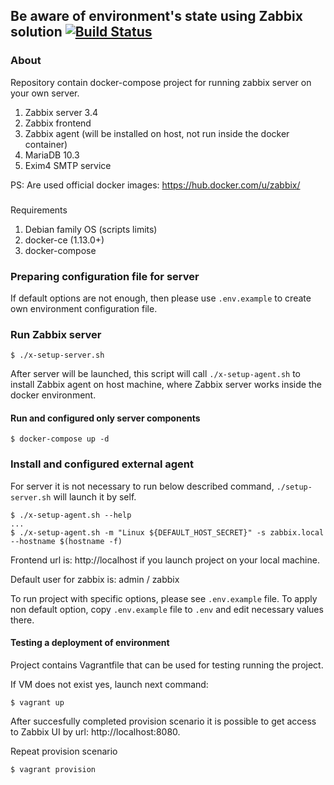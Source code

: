 ## Be aware of environment's state using Zabbix solution [![Build Status](https://travis-ci.org/Onix-Systems/zabbix-deployment.svg?branch=master)](https://travis-ci.org/Onix-Systems/zabbix-deployment)

### About
Repository contain docker-compose project for running zabbix server on your own server.

1. Zabbix server 3.4
1. Zabbix frontend
1. Zabbix agent (will be installed on host, not run inside the docker container)
1. MariaDB 10.3
1. Exim4 SMTP service

PS: Are used official docker images: https://hub.docker.com/u/zabbix/

###
Requirements

1. Debian family OS (scripts limits)
1. docker-ce (1.13.0+)
1. docker-compose

### Preparing configuration file for server

If default options are not enough, then please use `.env.example` to create own environment configuration file.

### Run Zabbix server

```shell
$ ./x-setup-server.sh
```
After server will be launched, this script will call `./x-setup-agent.sh` to install
Zabbix agent on host machine, where Zabbix server works inside the docker environment.

#### Run and configured only server components
```shell
$ docker-compose up -d
```

### Install and configured external agent

For server it is not necessary to run below described command, `./setup-server.sh` will launch it by self.

```shell
$ ./x-setup-agent.sh --help
...
$ ./x-setup-agent.sh -m "Linux ${DEFAULT_HOST_SECRET}" -s zabbix.local --hostname $(hostname -f)
```

Frontend url is: http://localhost if you launch project on your local machine.

Default user for zabbix is: admin / zabbix

To run project with specific options, please see `.env.example` file.
To apply non default option, copy `.env.example` file to `.env` and
edit necessary values there.

#### Testing a deployment of environment

Project contains Vagrantfile that can be used for testing running the project.

If VM does not exist yes, launch next command:
```
$ vagrant up
```

After succesfully completed provision scenario it is possible to get access to
Zabbix UI by url: http://localhost:8080.

Repeat provision scenario
```
$ vagrant provision
```
